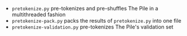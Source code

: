 * `pretokenize.py` pre-tokenizes and pre-shuffles The Pile in a multithreaded fashion
* `pretokenize-pack.py` packs the results of `pretokenize.py` into one file
* `pretokenize-validation.py` pre-tokenizes The Pile's validation set
